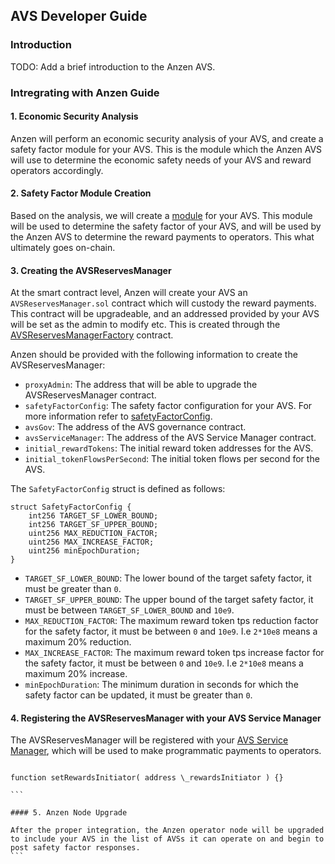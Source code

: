 ## AVS Developer Guide

### Introduction

TODO: Add a brief introduction to the Anzen AVS.

### Intregrating with Anzen Guide

#### 1. Economic Security Analysis

Anzen will perform an economic security analysis of your AVS, and create a safety factor module for your AVS. This is the module which the Anzen AVS will use to determine the economic safety needs of your AVS and reward operators accordingly.

#### 2. Safety Factor Module Creation

Based on the analysis, we will create a [module](../safety-factor/modules/) for your AVS. This module will be used to determine the safety factor of your AVS, and will be used by the Anzen AVS to determine the reward payments to operators. This what ultimately goes on-chain.

#### 3. Creating the AVSReservesManager

At the smart contract level, Anzen will create your AVS an `AVSReservesManager.sol` contract which will custody the reward payments. This contract will be upgradeable, and an addressed provided by your AVS will be set as the admin to modify etc. This is created through the [AVSReservesManagerFactory](../contracts/src/AVSReservesManagerFactory.sol) contract.

Anzen should be provided with the following information to create the AVSReservesManager:

- `proxyAdmin`: The address that will be able to upgrade the AVSReservesManager contract.
- `safetyFactorConfig`: The safety factor configuration for your AVS. For more information refer to [safetyFactorConfig](../contracts//src/static/Structs.sol).
- `avsGov`: The address of the AVS governance contract.
- `avsServiceManager`: The address of the AVS Service Manager contract.
- `initial_rewardTokens`: The initial reward token addresses for the AVS.
- `initial_tokenFlowsPerSecond`: The initial token flows per second for the AVS.

The `SafetyFactorConfig` struct is defined as follows:

```
struct SafetyFactorConfig {
    int256 TARGET_SF_LOWER_BOUND;
    int256 TARGET_SF_UPPER_BOUND;
    uint256 MAX_REDUCTION_FACTOR;
    uint256 MAX_INCREASE_FACTOR;
    uint256 minEpochDuration;
}
```

- `TARGET_SF_LOWER_BOUND`: The lower bound of the target safety factor, it must be greater than `0`.
- `TARGET_SF_UPPER_BOUND`: The upper bound of the target safety factor, it must be between `TARGET_SF_LOWER_BOUND` and `10e9`.
- `MAX_REDUCTION_FACTOR`: The maximum reward token tps reduction factor for the safety factor, it must be between `0` and `10e9`. I.e `2*10e8` means a maximum 20% reduction.
- `MAX_INCREASE_FACTOR`: The maximum reward token tps increase factor for the safety factor, it must be between `0` and `10e9`. I.e `2*10e8` means a maximum 20% increase.
- `minEpochDuration`: The minimum duration in seconds for which the safety factor can be updated, it must be greater than `0`.

#### 4. Registering the AVSReservesManager with your AVS Service Manager

The AVSReservesManager will be registered with your [AVS Service Manager](https://github.com/Layr-Labs/eigenlayer-middleware/blob/dev/src/ServiceManagerBase.sol), which will be used to make programmatic payments to operators.

````

function setRewardsInitiator( address \_rewardsInitiator ) {}

```

#### 5. Anzen Node Upgrade

After the proper integration, the Anzen operator node will be upgraded to include your AVS in the list of AVSs it can operate on and begin to post safety factor responses.
```
````
